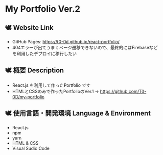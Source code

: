 # My Portfolio Ver.2

## 🕊 Website Link
* GitHub Pages: https://t0-0d.github.io/react-portfolio/
* 404エラーが出てうまくページ遷移できないので、最終的にはFirebaseなどを利用したデプロイに移行したい

## 🕊 概要 Description
* React.js を利用して作ったPortfolio です
* HTMLとCSSのみで作ったPortfolioのVer.1 -> https://github.com/T0-0D/my-portfolio

## 🕊 使用言語・開発環境 Language & Environment
* React.js
* npm
* yarn
* HTML & CSS
* Visual Sudio Code
